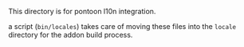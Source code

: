 This directory is for pontoon l10n integration.

a script (`bin/locales`) takes care of moving these files into the
`locale` directory for the addon build process.
